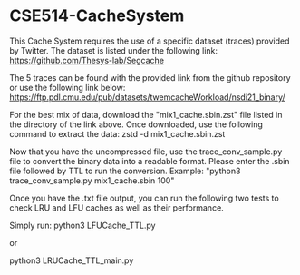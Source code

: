 # CSE514-CacheSystem
This Cache System requires the use of a specific dataset (traces) provided by Twitter.
The dataset is listed under the following link:
  https://github.com/Thesys-lab/Segcache

The 5 traces can be found with the provided link from the github repository or use the following link below:
  https://ftp.pdl.cmu.edu/pub/datasets/twemcacheWorkload/nsdi21_binary/
 
For the best mix of data, download the "mix1_cache.sbin.zst" file listed in the directory of the link above.
Once downloaded, use the following command to extract the data:
  zstd -d mix1_cache.sbin.zst

Now that you have the uncompressed file, use the trace_conv_sample.py file to convert the binary data into a readable format.
Please enter the .sbin file followed by TTL to run the conversion.
Example: "python3 trace_conv_sample.py mix1_cache.sbin 100"

Once you have the .txt file output, you can run the following two tests to check LRU and LFU caches as well as their performance.

Simply run:
  python3 LFUCache_TTL.py
  
  or
  
  python3 LRUCache_TTL_main.py
  
  
